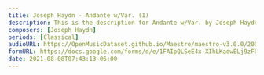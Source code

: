 ```yaml
---
title: Joseph Haydn - Andante w/Var. (1)
description: This is the description for Andante w/Var. by Joseph Haydn
composers: [Joseph Haydn]
periods: [Classical]
audioURL: https://OpenMusicDataset.github.io/Maestro/maestro-v3.0.0/2006/MIDI-Unprocessed_08_R1_2006_01-04_ORIG_MID--AUDIO_08_R1_2006_Disk1_02_Track02_wav.midi
formURL: https://docs.google.com/forms/d/e/1FAIpQLSeE4x-XIhLKadwELj9zF0eXmYlIY6CJ6KdayIjkT9f0liMWWg/viewform
date: 2021-08-08T07:43:13-06:00
---
```

